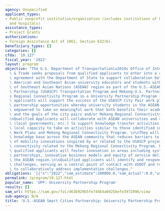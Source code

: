 ```yaml
---
agency: Unspecified
applicant_types:
- Public nonprofit institution/organization (includes institutions of higher education
  and hospitals)
assistance_types:
- Project Grants
authorizations:
- Foreign Assistance Act of 1961, Section 632(b).
beneficiary_types: []
categories: []
cfda: '19.127'
fiscal_year: '2022'
layout: program
objective: "The U.S. Department of Transportation\u2019s Office of International Transportation\
  \ & Trade seeks proposals from qualified applicants to enter into a cooperative\
  \ agreement with the Department of State to support collaboration between and among\
  \ American and Southeast Asian university educators and students within the Association\
  \ of Southeast Asian Nations (ASEAN) region as part of the U.S.-ASEAN Smart Cities\
  \ Partnership (USASCP) Transportation Program and Mekong-U.S. Partnership (MUSP)\u2019\
  s Regional Connectivity Program in a University Partnership Program (UPP).\n\nQualified\
  \ applicants will support the success of the USASCP City Pair work plans by developing\
  \ partnership opportunities whereby university students in the ASEAN region are\
  \ empowered to take on meaningful work that both benefits their academic advancement\
  \ and the goals of the city pairs and/or Mekong Regional Connectivity Program. \n\
  \nQualified Applicants will collaborate with ASEAN universities and related stakeholders\
  \ (local governments, etc.) to support knowledge transfer activities that build\
  \ local capacity to take on activities similar to those identified in the USASCP\
  \ Work Plans and Mekong Regional Connectivity Program. \n\nThey will support a shared\
  \ knowledge base across the ASEAN community that reduces barriers to the implementation\
  \ of mobility innovations inspired by or related to the USASCP projects and regional\
  \ connectivity related to the Mekong Regional Connectivity Program. Furthermore,\
  \ qualified applicants will foster innovation in areas including system integration,\
  \ partnerships, innovative business models and equity of service delivery within\
  \ the ASEAN region.\n\nQualified applicants will identify and respond to project-specific\
  \ challenges, serving as a central point of contact with USDOT and related stakeholders\
  \ to collaboratively address implementation challenges."
obligations: '[{"x":"2022","sam_estimate":200000.0,"sam_actual":0.0,"usa_spending_actual":0.0},{"x":"2023","sam_estimate":250000.0,"sam_actual":0.0,"usa_spending_actual":0.0},{"x":"2024","sam_estimate":0.0,"sam_actual":0.0,"usa_spending_actual":0.0}]'
permalink: /program/19.127.html
popular_name: 'UPP: University Partnership Program'
results: []
sam_url: https://sam.gov/fal/d63b929b5fe744b4a6925befe3972096/view
sub-agency: N/A
title: 'U.S.-ASEAN Smart Cities Partnership: University Partnership Program'
---
```

